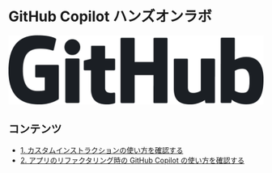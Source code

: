 # GitHub Copilot ハンズオンラボ

![GitHub Copilotのロゴ](./images/GitHub_Wordmark_Dark.png)

## コンテンツ

- [1. カスタムインストラクションの使い方を確認する](./01-custom-instructions/README.md)
- [2. アプリのリファクタリング時の GitHub Copilot の使い方を確認する](./02-refactor-existing-app/README.md)